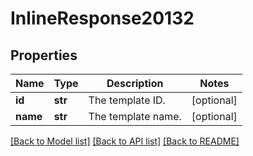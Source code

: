 # InlineResponse20132

## Properties
Name | Type | Description | Notes
------------ | ------------- | ------------- | -------------
**id** | **str** | The template ID. | [optional] 
**name** | **str** | The template name. | [optional] 

[[Back to Model list]](../README.md#documentation-for-models) [[Back to API list]](../README.md#documentation-for-api-endpoints) [[Back to README]](../README.md)

